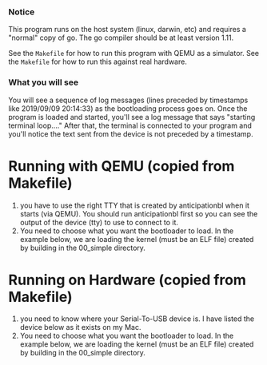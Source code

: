 ### Notice
This program runs on the host system (linux, darwin, etc) and requires
a "normal" copy of go.  The go compiler should be at least version 1.11.

See the `Makefile` for how to run this program with QEMU as a simulator.
See the `Makefile` for how to run this against real hardware.


### What you will see
You will see a sequence of log messages (lines preceded by timestamps like
2019/09/09 20:14:33) as the bootloading process goes on.  Once the program
is loaded and started, you'll see a log message that says
"starting terminal loop...."   After that, the terminal is connected to
your program and you'll notice the text sent from the device is not preceded
by a timestamp.

# Running with QEMU (copied from Makefile)
1. you have to use the right TTY that is created by anticipationbl when
it starts (via QEMU).  You should run anticipationbl first so you can see the output
of the device (tty) to use to connect to it.
2. You need to choose what you want the bootloader to load.  In the
example below, we are loading the kernel (must be an ELF file) created
by building in the 00_simple directory.

# Running on Hardware (copied from Makefile)
1. you need to know where your Serial-To-USB device is.  I have
listed the device below as it exists on my Mac.
2. You need to choose what you want the bootloader to load.  In the
example below, we are loading the kernel (must be an ELF file) created
by building in the 00_simple directory.
